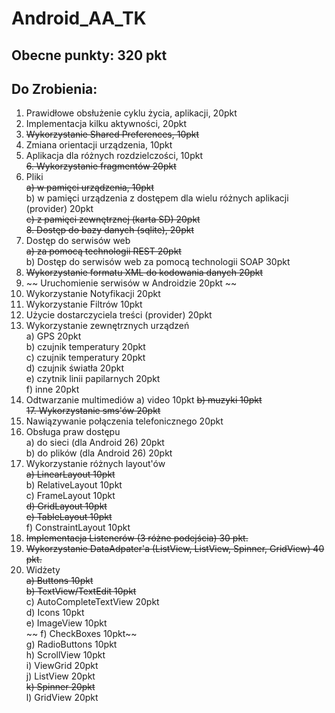 # Android_AA_TK

## Obecne punkty: 320 pkt

## Do Zrobienia:


1. Prawidłowe obsłużenie cyklu życia, aplikacji, 20pkt  
2. Implementacja kilku aktywności, 20pkt  
3. ~~Wykorzystanie Shared Preferences, 10pkt~~  
4. Zmiana orientacji urządzenia, 10pkt  
5. Aplikacja dla różnych rozdzielczości, 10pkt  
~~6. Wykorzystanie fragmentów 20pkt~~  
7. Pliki  
~~a) w pamięci urządzenia, 10pkt~~  
b) w pamięci urządzenia z dostępem dla wielu różnych aplikacji (provider) 20pkt  
~~c) z pamięci zewnętrznej (karta SD) 20pkt~~  
~~8. Dostęp do bazy danych (sqlite), 20pkt~~  
9. Dostęp do serwisów web  
~~a) za pomocą technologii REST 20pkt~~  
b) Dostęp do serwisów web za pomocą technologii SOAP 30pkt  
10. ~~Wykorzystanie formatu XML do kodowania danych 20pkt~~  
11. ~~ Uruchomienie serwisów w Androidzie 20pkt ~~  
12. Wykorzystanie Notyfikacji 20pkt  
13. Wykorzystanie Filtrów 10pkt  
14. Użycie dostarczyciela treści (provider) 20pkt  
15. Wykorzystanie zewnętrznych urządzeń  
a) GPS 20pkt  
b) czujnik temperatury 20pkt  
c) czujnik temperatury 20pkt  
d) czujnik światła 20pkt  
e) czytnik linii papilarnych 20pkt  
f) inne 20pkt  
16. Odtwarzanie multimediów
a) video 10pkt
~~b) muzyki 10pkt~~  
~~17. Wykorzystanie sms'ów 20pkt~~  
18. Nawiązywanie połączenia telefonicznego 20pkt  
19. Obsługa praw dostępu  
a) do sieci (dla Android 26) 20pkt  
b) do plików (dla Android 26) 20pkt  
20. Wykorzystanie różnych layout'ów  
~~a) LinearLayout 10pkt~~  
b) RelativeLayout 10pkt  
c) FrameLayout 10pkt  
~~d) GridLayout 10pkt~~  
~~e) TableLayout 10pkt~~  
f) ConstraintLayout 10pkt  
21. ~~Implementacja Listenerów (3 różne podejścia) 30 pkt.~~  
22. ~~Wykorzystanie DataAdpater'a (ListView, ListView, Spinner, GridView) 40 pkt.~~  
23. Widżety  
~~a) Buttons 10pkt~~  
~~b) TextView/TextEdit 10pkt~~  
c) AutoCompleteTextView 20pkt  
d) Icons 10pkt  
e) ImageView 10pkt  
~~ f) CheckBoxes 10pkt~~  
g) RadioButtons 10pkt  
h) ScrollView 10pkt  
i) ViewGrid 20pkt  
j) ListView 20pkt  
~~k) Spinner 20pkt~~  
l) GridView 20pkt  
